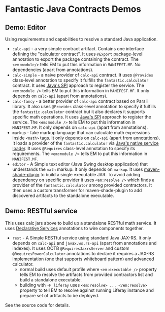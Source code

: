 # Fantastic Java Contracts Demos

## Demo: Editor

Using requirements and capabilities to resolve a standard Java application.

 - `calc-api` - a very simple contract artifact. Contains one interface defining the "calculator contract". It uses `@Export` package-level annotation to export the package containing the contract. The `<em:module/>` tells EM to put this information in `MANIFEST.MF`. No dependencies (apart from annotations).
 - `calc-simple` - a naive provider of `calc-api` contract. It uses `@Provides` class-level annotation to specify it fulfills the `fantastic.calculator` contract. It uses [Java's SPI](https://docs.oracle.com/javase/tutorial/ext/basics/spi.html#packaging-the-dictionary-service-in-a-jar-file) approach to register the service. The `<em:module />` tells EM to put this information in `MANIFEST.MF`. It only depends on `calc-api` (apart from annotations).
 - `calc-fancy` - a better provider of `calc-api` contract based on Parsii library. It also uses `@Provides` class-level annotation to specify it fulfills the `fantastic.calculator` contract but it also declares it supports specific math operations. It uses [Java's SPI](https://docs.oracle.com/javase/tutorial/ext/basics/spi.html#packaging-the-dictionary-service-in-a-jar-file) approach to register the service. The `<em:module />` tells EM to put this information in `MANIFEST.MF`. It only depends on `calc-api` (apart from annotations).
 - `markup` - fake markup language that can calculate math expressions inside `<math>` tags. It only depends on `calc-api` (apart from annotations). It loads a provider of the `fantastic.calculator` via [Java's native service loader](https://docs.oracle.com/javase/tutorial/ext/basics/spi.html#packaging-the-dictionary-service-in-a-jar-file). It uses `@Requires` class-level annotation to specify its requirements. The `<em:module />` tells EM to put this information in `MANIFEST.MF`.
 - `editor` - A Simple text editor (Java Swing desktop application) that understands the `math` markup. It only depends on `markup`. It uses [maven-shade-plugin](https://maven.apache.org/plugins/maven-shade-plugin/) to build a single executable JAR. To avoid adding dependency on specific provider it uses `<em:resolve />` which finds a provider of the `fantastic.calculator` among provided contractors. It then uses a custom transformer for maven-shade-plugin to add discovered artifacts to the standalone executable.

## Demo: RESTful service

This uses calc jars above to build up a standalone RESTful math service. It uses [Declarative Services](http://enroute.osgi.org/services/org.osgi.service.component.html) annotations to wire components together.  

 - `rest` - A Simple RESTful service using standard Java JAX-RS. It only depends on `calc-api` and `javax.ws.rs-api` (apart from annotations and indexes). It uses OOTB `@RequiresJaxrsServer` and custom `@RequiresPowerCalculator` annotations to declare it requires a JAX-RS implementation (one that supports whiteboard pattern) and advanced calculator.
   * normal build uses default profile where `<em:executable />` property tells EM to resolve the artifacts from provided contractors list and build a standalone executable.
   * building with `-P liferay` uses `<em:resolve> ... </em:resolve>` property to tell EM to resolve against running Liferay instance and prepare set of artifacts to be deployed. 

See the source code for details.
